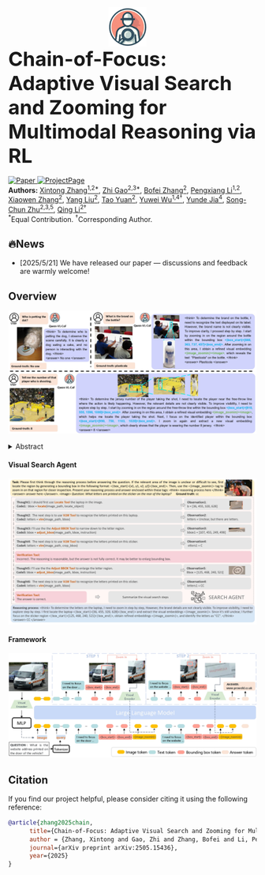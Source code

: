<div align="center">
  <div style="display: flex; align-items: center; justify-content: center; flex-wrap: wrap; text-align: left;">
    <img src="assets/icon.png" alt="logo" height="80" style="margin-right: 20px;">
    <h1 style="font-size: 40px; font-weight: bold; margin: 0;">
      Chain-of-Focus: Adaptive Visual Search and Zooming for Multimodal Reasoning via RL
    </h1>
  </div>
</div>

  <br>


  <a href="https://arxiv.org/abs/2505.15436v1">
    <img src="https://img.shields.io/badge/ArXiv-CoF-brown?logo=arxiv" alt="Paper">
  </a>
  <a href="https://cof-reasoning.github.io/">
    <img src="https://img.shields.io/badge/Website-ProjectPage-yellow" alt="ProjectPage">
  </a>
</div>


<br>
<span>
<b>Authors:</b> 
<a class="name" target="_blank" href="https://github.com/xtong-zhang">Xintong Zhang<sup>1,2*</sup></a>, 
<a class="name" target="_blank" href="https://zhigao2017.github.io/">Zhi Gao<sup>2,3*</sup></a>, 
<a class="name" target="_blank" href="https://bofei5675.github.io/">Bofei Zhang<sup>2</sup></a>, 
<a class="name" target="_blank" href="https://pengxiang-li.github.io/">Pengxiang Li<sup>1,2</sup></a>, 
<a class="name" target="_blank" href="https://adatwi.github.io/">Xiaowen Zhang<sup>2</sup></a>, 
<a class="name" target="_blank" href="https://adatwi.github.io/">Yang Liu<sup>2</sup></a>, 
<a class="name" target="_blank" href="https://adatwi.github.io/">Tao Yuan<sup>2</sup></a>, 
<a class="name" target="_blank" href="https://wu-yuwei-bit.github.io/">Yuwei Wu<sup>1,4†</sup></a>, 
<a class="name" target="_blank" href="https://scholar.google.com/citations?user=Sl6TV7gAAAAJ&hl=en">Yunde Jia<sup>4</sup></a>, 
<a class="name" target="_blank" href="https://www.zhusongchun.net/">Song-Chun Zhu<sup>2,3,5</sup></a>, 
<a class="name" target="_blank" href="https://liqing.io/">Qing Li<sup>2†</sup></a>
<br>
<sup>*</sup>Equal Contribution. 
<sup>†</sup>Corresponding Author.
</span>


## 🔥News
- [2025/5/21] We have released our paper — discussions and feedback are warmly welcome!


## Overview

![overview](./assets/teaser.jpg)

<details><summary>Abstract</summary> 
Vision language models (VLMs) have achieved impressive performance across a variety of computer vision tasks. However, the multimodal reasoning capability has not been fully explored in existing models. In this paper, we propose a Chain-of-Focus (CoF) method that allows VLMs to perform adaptive focusing and zooming in on key image regions based on obtained visual cues and the given questions, achieving efficient multimodal reasoning. To enable this CoF capability, we present a two-stage training pipeline, including supervised fine-tuning (SFT) and reinforcement learning (RL). In the SFT stage, we construct the MM-CoF dataset, comprising 3K samples derived from a visual agent designed to adaptively identify key regions to solve visual tasks with different image resolutions and questions. We use MM-CoF to fine-tune the Qwen2.5-VL model for cold start. In the RL stage, we leverage the outcome accuracies and formats as rewards to update the Qwen2.5-VL model, enabling further refining the search and reasoning strategy of models without human priors. Our model achieves significant improvements on multiple benchmarks. On the V* benchmark that requires strong visual reasoning capability, our model outperforms existing VLMs by 5% among 8 image resolutions ranging from 224 to 4K, demonstrating the effectiveness of the proposed CoF method and facilitating the more efficient deployment of VLMs in practical applications.
</details>

#### Visual Search Agent
![visual_search_agent](./assets/visual_agent.jpg)

#### Framework
![framework](./assets/model_inference.jpg)



## Citation
If you find our project helpful, please consider citing it using the following reference:
```bibtex
@article{zhang2025chain,
      title={Chain-of-Focus: Adaptive Visual Search and Zooming for Multimodal Reasoning via RL},
      author = {Zhang, Xintong and Gao, Zhi and Zhang, Bofei and Li, Pengxiang and Zhang, Xiaowen and Liu, Yang and Yuan, Tao and Wu, Yuwei and Jia, Yunde and Zhu, Song-Chun and Qing Li},
      journal={arXiv preprint arXiv:2505.15436},
      year={2025}
}
```
